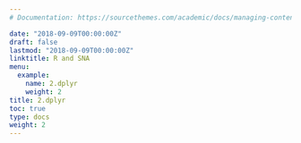 ```yaml
---
# Documentation: https://sourcethemes.com/academic/docs/managing-content/

date: "2018-09-09T00:00:00Z"
draft: false
lastmod: "2018-09-09T00:00:00Z"
linktitle: R and SNA
menu:
  example:
    name: 2.dplyr
    weight: 2
title: 2.dplyr
toc: true
type: docs
weight: 2
---
```

